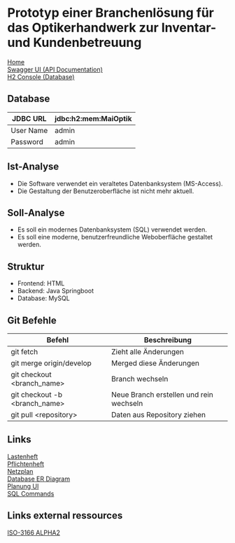 # Prototyp einer Branchenlösung für das Optikerhandwerk zur Inventar- und Kundenbetreuung

[Home](http://localhost:8080/)   
[Swagger UI (API Documentation)](http://localhost:8080/api/swagger)   
[H2 Console (Database)](http://localhost:8080/console)   
 

## Database
| JDBC URL  | jdbc:h2:mem:MaiOptik |
| --------- | -------------------- |
| User Name | admin                |
| Password  | admin                |

## Ist-Analyse

- Die Software verwendet ein veraltetes Datenbanksystem (MS-Access).
- Die Gestaltung der Benutzeroberfläche ist nicht mehr aktuell.

## Soll-Analyse

- Es soll ein modernes Datenbanksystem (SQL) verwendet werden.
- Es soll eine moderne, benutzerfreundliche Weboberfläche gestaltet werden.

## Struktur
* Frontend: HTML
* Backend: Java Springboot
* Database: MySQL

## Git Befehle
| Befehl                        | Beschreibung                               |
| ----------------------------- | ------------------------------------------ |
| git fetch                     | Zieht alle Änderungen                      |
| git merge origin/develop      | Merged diese Änderungen                    |
| git checkout <branch_name>    | Branch wechseln                            |
| git checkout -b <branch_name> | Neue Branch erstellen und rein wechseln    |
| git pull \<repository\>       | Daten aus Repository ziehen                |

## Links
[Lastenheft](https://kstlinfo-my.sharepoint.com/:w:/g/personal/marten_knystock_campus_kstl_de/EWdrL29u_n9MoWcfNHLSBcoBSCiM-zFt9eo9uOuwIlvDog?e=k9mJ6w)
<br>
[Pflichtenheft](https://kstlinfo-my.sharepoint.com/:w:/g/personal/tom_volmer_campus_kstl_de/EQo7P0h-HmlJqI1qdyyq3ZwBZkbRvNAZmD0urwarAb6m0w?rtime=PGvW8PWA2kg)
<br>
[Netzplan](https://kstlinfo-my.sharepoint.com/:x:/g/personal/marten_knystock_campus_kstl_de/EStvpgzskKpLkfu888DZk0cBtcmsMb1jRR7kZ5JvLuGoBw)
<br>
[Database ER Diagram](https://lucid.app/lucidchart/08941d25-94ba-4ccc-87b8-e5279fa2f4c5/edit?viewport_loc=-199%2C-21%2C3426%2C1558%2C0_0&invitationId=inv_fa3c614f-6ac6-4183-a9d4-6889f62b9cfc#)
<br>
[Planung UI](https://app.moqups.com/Zbmm5mG5cZXwIF5PqtXo1HitC3PoHLhZ/view/page/ad64222d5)
<br>
[SQL Commands](https://kstlinfo-my.sharepoint.com/:w:/g/personal/tom_volmer_campus_kstl_de/EYrUUIaw3alJsl7vVZM0Y0ABsxy7KA6Vl1CtLfj-cNjzYA?e=UhQrtM)

## Links external ressources
[ISO-3166 ALPHA2](https://de.wikipedia.org/wiki/ISO-3166-1-Kodierliste)
<br>
